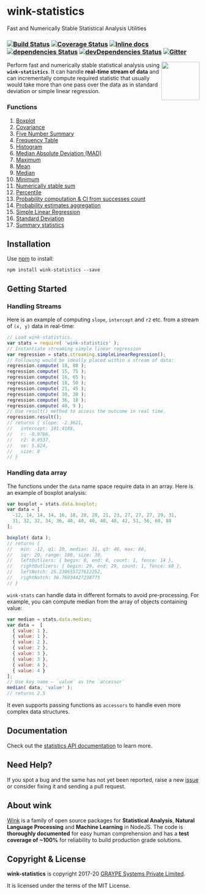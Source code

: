 # wink-statistics

Fast and Numerically Stable Statistical Analysis Utilities

### [![Build Status](https://api.travis-ci.org/winkjs/wink-statistics.svg?branch=master)](https://travis-ci.org/winkjs/wink-statistics) [![Coverage Status](https://coveralls.io/repos/github/winkjs/wink-statistics/badge.svg?branch=master)](https://coveralls.io/github/winkjs/wink-statistics?branch=master) [![Inline docs](https://inch-ci.org/github/winkjs/wink-statistics.svg?branch=master)](https://inch-ci.org/github/winkjs/wink-statistics) [![dependencies Status](https://david-dm.org/winkjs/wink-statistics/status.svg)](https://david-dm.org/winkjs/wink-statistics) [![devDependencies Status](https://david-dm.org/winkjs/wink-statistics/dev-status.svg)](https://david-dm.org/winkjs/wink-statistics?type=dev) [![Gitter](https://img.shields.io/gitter/room/nwjs/nw.js.svg)](https://gitter.im/winkjs/Lobby)

[<img align="right" src="https://decisively.github.io/wink-logos/logo-title.png" width="100px" >](https://winkjs.org/)

Perform fast and numerically stable statistical analysis using **`wink-statistics`**. It can handle **real-time stream of data** and can incrementally compute required statistic that usually would take more than one pass over the data as in standard deviation or simple linear regression.

### Functions
1. [Boxplot](https://winkjs.org/wink-statistics/data.html#.boxplot)
1. [Covariance](https://winkjs.org/wink-statistics/streaming.html#covariance)
1. [Five Number Summary](https://winkjs.org/wink-statistics/data.html#.fiveNumSummary)
1. [Frequency Table](https://winkjs.org/wink-statistics/streaming.html#freqTable)
1. [Histogram](https://winkjs.org/wink-statistics/data.html#.histogram)
1. [Median Absolute Deviation (MAD)](https://winkjs.org/wink-statistics/data.html#.mad)
1. [Maximum](https://winkjs.org/wink-statistics/streaming.html#max)
1. [Mean](https://winkjs.org/wink-statistics/streaming.html#mean)
1. [Median](https://winkjs.org/wink-statistics/data.html#.median)
1. [Minimum](https://winkjs.org/wink-statistics/streaming.html#min)
1. [Numerically stable sum](https://winkjs.org/wink-statistics/streaming.html#sum)
1. [Percentile](https://winkjs.org/wink-statistics/data.html#.percentile)
1. [Probability computation & CI from successes count](https://winkjs.org/wink-statistics/probability.html#.range4CI)
1. [Probability  estimates aggregation](https://winkjs.org/wink-statistics/probability.html#.aggregate)
1. [Simple Linear Regression](https://winkjs.org/wink-statistics/streaming.html#simpleLinearRegression)
1. [Standard Deviation](https://winkjs.org/wink-statistics/streaming.html#stdev)
1. [Summary statistics](https://winkjs.org/wink-statistics/streaming.html#summary)


## Installation

Use [npm](https://www.npmjs.com/package/wink-statistics) to install:

    npm install wink-statistics --save

## Getting Started

### Handling Streams
Here is an example of computing `slope`, `intercept` and `r2` etc. from a stream of `(x, y)` data in real-time:
```javascript
// Load wink-statistics.
var stats = require( 'wink-statistics' );
// Instantiate streaming simple linear regression
var regression = stats.streaming.simpleLinearRegression();
// Following would be ideally placed within a stream of data:
regression.compute( 10, 80 );
regression.compute( 15, 75 );
regression.compute( 16, 65 );
regression.compute( 18, 50 );
regression.compute( 21, 45 );
regression.compute( 30, 30 );
regression.compute( 36, 18 );
regression.compute( 40, 9 );
// Use result() method to access the outcome in real time.
regression.result();
// returns { slope: -2.3621,
//   intercept: 101.4188,
//   r: -0.9766,
//   r2: 0.9537,
//   se: 5.624,
//   size: 8
// }
```

### Handling data array
The functions under the `data` name space require data in an array. Here is an example of boxplot analysis:

```javascript
var boxplot = stats.data.boxplot;
var data = [
  -12, 14, 14, 14, 16, 18, 20, 20, 21, 23, 27, 27, 27, 29, 31,
  31, 32, 32, 34, 36, 40, 40, 40, 40, 40, 42, 51, 56, 60, 88
];

boxplot( data );
// returns {
//   min: -12, q1: 20, median: 31, q3: 40, max: 88,
//   iqr: 20, range: 100, size: 30,
//   leftOutliers: { begin: 0, end: 0, count: 1, fence: 14 },
//   rightOutliers: { begin: 29, end: 29, count: 1, fence: 60 },
//   leftNotch: 25.230655727612252,
//   rightNotch: 36.76934427238775
// }
```

`wink-stats` can handle data in different formats to avoid pre-processing. For example,  you can compute median from the array of objects containing value:

```javascript
var median = stats.data.median;
var data =  [
  { value: 1 },
  { value: 1 },
  { value: 2 },
  { value: 2 },
  { value: 3 },
  { value: 3 },
  { value: 4 },
  { value: 4 }
];
// Use key name — `value` as the `accessor`
median( data, 'value' );
// returns 2.5
```

It even supports passing functions as `accessors` to handle even more complex data structures.

## Documentation
Check out the [statistics API documentation](https://winkjs.org/wink-statistics/) to learn more.

## Need Help?

If you spot a bug and the same has not yet been reported, raise a new [issue](https://github.com/winkjs/wink-statistics/issues) or consider fixing it and sending a pull request.

## About wink
[Wink](https://winkjs.org/) is a family of open source packages for **Statistical Analysis**, **Natural Language Processing** and **Machine Learning** in NodeJS. The code is **thoroughly documented** for easy human comprehension and has a **test coverage of ~100%** for reliability to build production grade solutions.

## Copyright & License

**wink-statistics** is copyright 2017-20 [GRAYPE Systems Private Limited](https://graype.in/).

It is licensed under the terms of the MIT License.
